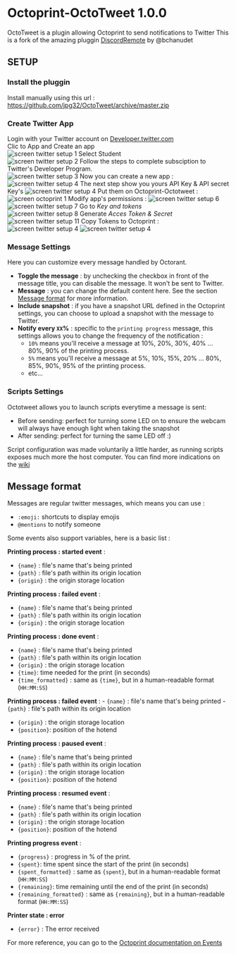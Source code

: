 # Octoprint-OctoTweet 1.0.0

OctoTweet is a plugin allowing Octoprint to send notifications to Twitter
This is a fork of the amazing pluggin [DiscordRemote](https://plugins.octoprint.org/plugins/DiscordRemote/) by @bchanudet

## SETUP
### Install the pluggin
Install manually using this url :  
   https://github.com/jpg32/OctoTweet/archive/master.zip
   
### Create Twitter App 
Login with your Twitter account on [Developer.twitter.com](https://developer.twitter.com/en)  
Clic to App and Create an app  
![screen twitter setup 1](assets/docs/twitter_setup_1.JPG)
Select Student  
![screen twitter setup 2](assets/docs/twitter_setup_2.JPG)
Follow the steps to complete subsciption to Twitter's Developer Program.  
![screen twitter setup 3](assets/docs/twitter_setup_3.JPG)
Now you can create a new app :  
![screen twitter setup 4](assets/docs/twitter_setup_4.JPG)
The next step show you yours API Key & API secret Key's 
![screen twitter setup 4](assets/docs/twitter_setup_5.JPG)
Put them on Octoprint-Octotweet :  
![screen octoprint 1](assets/docs/octoprint_1.JPG)
Modify app's permissions :
![screen twitter setup 6](assets/docs/twitter_setup_6.JPG)
![screen twitter setup 7](assets/docs/twitter_setup_7.JPG)
Go to *Key and tokens*  
![screen twitter setup 8](assets/docs/twitter_setup_8.JPG)
Generate *Acces Token & Secret*
![screen twitter setup 11](assets/docs/twitter_setup_11.JPG)
Copy Tokens to Octoprint :
![screen twitter setup 4](assets/docs/twitter_setup_12.JPG)
![screen twitter setup 4](assets/docs/octoprint_2.JPG)

### Message Settings

Here you can customize every message handled by Octorant.

- **Toggle the message** : by unchecking the checkbox in front of the message title, you can disable the message. It won't be sent to Twitter.
- **Message** : you can change the default content here. See the section [Message format](#message-format) for more information.
- **Include snapshot** : if you have a snapshot URL defined in the Octoprint settings, you can choose to upload a snapshot with the message to Twitter.
- **Notify every `XX`%** : specific to the `printing progress` message, this settings allows you to change the frequency of the notification :
    - `10%` means you'll receive a message at 10%, 20%, 30%, 40% ... 80%, 90% of the printing process.
    - `5%` means you'll receive a message at 5%, 10%, 15%, 20% ... 80%, 85%, 90%, 95% of the printing process.
    - etc...

### Scripts Settings

Octotweet allows you to launch scripts everytime a message is sent:

- Before sending: perfect for turning some LED on to ensure the webcam will always have enough light when taking the snapshot
- After sending: perfect for turning the same LED off :)

Script configuration was made voluntarily a little harder, as running scripts exposes much more the host computer. You can find more indications on the [wiki](https://github.com/bchanudet/OctoPrint-Octorant/wiki/Launching-scripts)

## Message format  

Messages are regular twitter messages, which means you can use :
- `:emoji:` shortcuts to display emojis
- `@mentions` to notify someone

Some events also support variables, here is a basic list :

**Printing process : started event** :
- `{name}` : file's name that's being printed
- `{path}` : file's path within its origin location
- `{origin}` : the origin storage location

**Printing process : failed event** :
- `{name}` : file's name that's being printed
- `{path}` : file's path within its origin location
- `{origin}` : the origin storage location

**Printing process : done event** :
- `{name}` : file's name that's being printed
- `{path}` : file's path within its origin location
- `{origin}` : the origin storage location
- `{time}`: time needed for the print (in seconds)
- `{time_formatted}` : same as `{time}`, but in a human-readable format (`HH:MM:SS`)

**Printing process : failed event** :                                                                                                                                                                          - `{name}` : file's name that's being printed                                                                                                                                                                  - `{path}` : file's path within its origin location
- `{origin}` : the origin storage location
- `{position}`: position of the hotend

**Printing process : paused event** :
- `{name}` : file's name that's being printed
- `{path}` : file's path within its origin location
- `{origin}` : the origin storage location
- `{position}`: position of the hotend

**Printing process : resumed event** :
- `{name}` : file's name that's being printed
- `{path}` : file's path within its origin location
- `{origin}` : the origin storage location
- `{position}`: position of the hotend

**Printing progress event** :
- `{progress}` : progress in % of the print.
- `{spent}`: time spent since the start of the print (in seconds)
- `{spent_formatted}` : same as `{spent}`, but in a human-readable format (`HH:MM:SS`)
- `{remaining}`: time remaining until the end of the print (in seconds)
- `{remaining_formatted}` : same as `{remaining}`, but in a human-readable format (`HH:MM:SS`)

**Printer state : error**
- `{error}` : The error received

For more reference, you can go to the [Octoprint documentation on Events](http://docs.octoprint.org/en/master/events/index.html#sec-events-available-events) 
